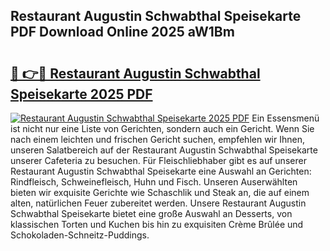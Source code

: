 ## Restaurant Augustin Schwabthal Speisekarte PDF Download Online 2025 aW1Bm

# <h2><a href="http://gca7w6.nevu.top/?p=Restaurant+Augustin+Schwabthal+Speisekarte">🔗 👉🔴 Restaurant Augustin Schwabthal Speisekarte 2025 PDF</a></h2>

[![Restaurant Augustin Schwabthal Speisekarte 2025 PDF](https://i.imgur.com/dBaPXMq.png)](http://gca7w6.nevu.top/?p=Restaurant+Augustin+Schwabthal+Speisekarte)
Ein Essensmenü ist nicht nur eine Liste von Gerichten, sondern auch ein Gericht. Wenn Sie nach einem leichten und frischen Gericht suchen, empfehlen wir Ihnen, unseren Salatbereich auf der Restaurant Augustin Schwabthal Speisekarte unserer Cafeteria zu besuchen. Für Fleischliebhaber gibt es auf unserer Restaurant Augustin Schwabthal Speisekarte eine Auswahl an Gerichten: Rindfleisch, Schweinefleisch, Huhn und Fisch. Unseren Auserwählten bieten wir exquisite Gerichte wie Schaschlik und Steak an, die auf einem alten, natürlichen Feuer zubereitet werden. Unsere Restaurant Augustin Schwabthal Speisekarte bietet eine große Auswahl an Desserts, von klassischen Torten und Kuchen bis hin zu exquisiten Crème Brûlée und Schokoladen-Schneitz-Puddings.
